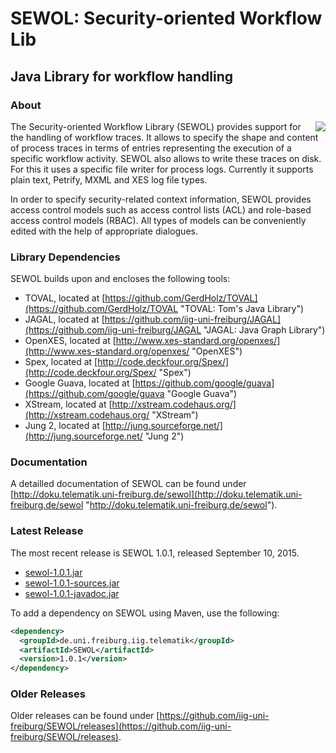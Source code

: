 SEWOL: Security-oriented Workflow Lib
=====================================
Java Library for workflow handling
----------------------------------

### About

<img align="right" src="http://iig-uni-freiburg.github.io/images/tools/sewol.png">The Security-oriented Workflow Library (SEWOL) provides support for the handling of workflow traces. It allows to specify the shape and content of process traces in terms of entries representing the execution of a specific workflow activity. SEWOL also allows to write these traces on disk. For this it uses a specific file writer for process logs. Currently it supports plain text, Petrify, MXML and XES log file types.

In order to specify security-related context information, SEWOL provides access control models such as access control lists (ACL) and role-based access control models (RBAC). All types of models can be conveniently edited with the help of appropriate dialogues.

### Library Dependencies

SEWOL builds upon and encloses the following tools:

* TOVAL, located at [https://github.com/GerdHolz/TOVAL](https://github.com/GerdHolz/TOVAL "TOVAL: Tom's Java Library")
* JAGAL, located at [https://github.com/iig-uni-freiburg/JAGAL](https://github.com/iig-uni-freiburg/JAGAL "JAGAL: Java Graph Library")
* OpenXES, located at [http://www.xes-standard.org/openxes/](http://www.xes-standard.org/openxes/ "OpenXES")
* Spex, located at [http://code.deckfour.org/Spex/](http://code.deckfour.org/Spex/ "Spex")
* Google Guava, located at [https://github.com/google/guava](https://github.com/google/guava "Google Guava")
* XStream, located at [http://xstream.codehaus.org/](http://xstream.codehaus.org/ "XStream")
* Jung 2, located at [http://jung.sourceforge.net/](http://jung.sourceforge.net/ "Jung 2")

### Documentation

A detailled documentation of SEWOL can be found under [http://doku.telematik.uni-freiburg.de/sewol](http://doku.telematik.uni-freiburg.de/sewol "http://doku.telematik.uni-freiburg.de/sewol").

### Latest Release

The most recent release is SEWOL 1.0.1, released September 10, 2015.

* [sewol-1.0.1.jar](https://github.com/iig-uni-freiburg/SEWOL/releases/download/v1.0.1/sewol-1.0.1.jar)
* [sewol-1.0.1-sources.jar](https://github.com/iig-uni-freiburg/SEWOL/releases/download/v1.0.1/sewol-1.0.1-sources.jar)
* [sewol-1.0.1-javadoc.jar](https://github.com/iig-uni-freiburg/SEWOL/releases/download/v1.0.1/sewol-1.0.1-javadoc.jar)

To add a dependency on SEWOL using Maven, use the following:

```xml
<dependency>
  <groupId>de.uni.freiburg.iig.telematik</groupId>
  <artifactId>SEWOL</artifactId>
  <version>1.0.1</version>
</dependency>
```

### Older Releases

Older releases can be found under [https://github.com/iig-uni-freiburg/SEWOL/releases](https://github.com/iig-uni-freiburg/SEWOL/releases).
